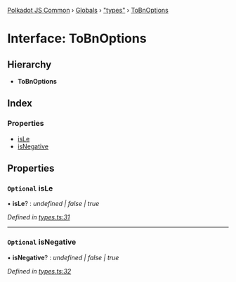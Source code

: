 [Polkadot JS Common](../README.md) › [Globals](../globals.md) › ["types"](../modules/_types_.md) › [ToBnOptions](_types_.tobnoptions.md)

# Interface: ToBnOptions

## Hierarchy

* **ToBnOptions**

## Index

### Properties

* [isLe](_types_.tobnoptions.md#optional-isle)
* [isNegative](_types_.tobnoptions.md#optional-isnegative)

## Properties

### `Optional` isLe

• **isLe**? : *undefined | false | true*

*Defined in [types.ts:31](https://github.com/polkadot-js/common/blob/4e4ff5de/packages/util/src/types.ts#L31)*

___

### `Optional` isNegative

• **isNegative**? : *undefined | false | true*

*Defined in [types.ts:32](https://github.com/polkadot-js/common/blob/4e4ff5de/packages/util/src/types.ts#L32)*

